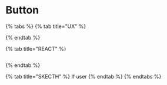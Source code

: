 # Button

{% tabs %}
{% tab title="UX" %}

{% endtab %}

{% tab title="REACT" %}
```jsx

```
{% endtab %}

{% tab title="SKECTH" %}
If user
{% endtab %}
{% endtabs %}



